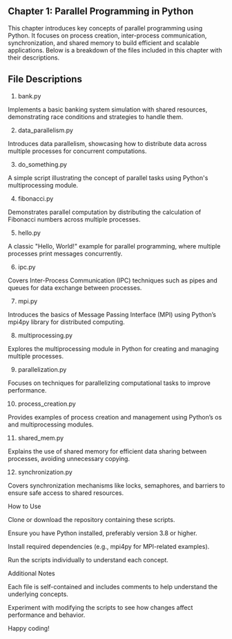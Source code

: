 ## Chapter 1: Parallel Programming in Python

This chapter introduces key concepts of parallel programming using Python. It focuses on process creation, inter-process communication, synchronization, and shared memory to build efficient and scalable applications. Below is a breakdown of the files included in this chapter with their descriptions.

## File Descriptions

1. bank.py

Implements a basic banking system simulation with shared resources, demonstrating race conditions and strategies to handle them.

2. data_parallelism.py

Introduces data parallelism, showcasing how to distribute data across multiple processes for concurrent computations.

3. do_something.py

A simple script illustrating the concept of parallel tasks using Python's multiprocessing module.

4. fibonacci.py

Demonstrates parallel computation by distributing the calculation of Fibonacci numbers across multiple processes.

5. hello.py

A classic "Hello, World!" example for parallel programming, where multiple processes print messages concurrently.

6. ipc.py

Covers Inter-Process Communication (IPC) techniques such as pipes and queues for data exchange between processes.

7. mpi.py

Introduces the basics of Message Passing Interface (MPI) using Python’s mpi4py library for distributed computing.

8. multiprocessing.py

Explores the multiprocessing module in Python for creating and managing multiple processes.

9. parallelization.py

Focuses on techniques for parallelizing computational tasks to improve performance.

10. process_creation.py

Provides examples of process creation and management using Python’s os and multiprocessing modules.

11. shared_mem.py

Explains the use of shared memory for efficient data sharing between processes, avoiding unnecessary copying.

12. synchronization.py

Covers synchronization mechanisms like locks, semaphores, and barriers to ensure safe access to shared resources.

How to Use

Clone or download the repository containing these scripts.

Ensure you have Python installed, preferably version 3.8 or higher.

Install required dependencies (e.g., mpi4py for MPI-related examples).

Run the scripts individually to understand each concept.

Additional Notes

Each file is self-contained and includes comments to help understand the underlying concepts.

Experiment with modifying the scripts to see how changes affect performance and behavior.

Happy coding!